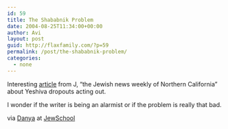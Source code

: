 ```yaml
---
id: 59
title: The Shababnik Problem
date: 2004-08-25T11:34:00+00:00
author: Avi
layout: post
guid: http://flaxfamily.com/?p=59
permalink: /post/the-shababnik-problem/
categories:
  - none
---
```

Interesting [article](http://www.jewishsf.com/content/2-0-/module/displaystory/story_id/23279/format/html/displaystory.html) from J, &#8220;the Jewish news weekly of Northern California&#8221; about Yeshiva dropouts acting out.

I wonder if the writer is being an alarmist or if the problem is really that bad.

via [Danya](http://jerusalemsyndrome.blogspot.com/) at [JewSchool](http://www.jewschool.com/2004/08/after-fall.php)